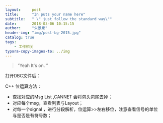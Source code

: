```yaml
---
layout:     post
title:      "In puts your name here"
subtitle:   " \" just follow the standard way\""
date:       2018-03-06 10:15:15
author:     "朱景泉"
header-img: "img/post-bg-2015.jpg"
catalog: true
tags:
    - 工作相关
typora-copy-images-to: ../img
---
```


> “Yeah It's on. ”

打开DBC文件后：

C++ 位运算方法：



- 查找对应的Msg List ,CANNET 会将包头包尾去掉；
- 对应每个msg，查看列表与Layout；
- 对每一个signal ，进行分段解析，位运算>>左右移位，注意查看信号的单位与是否是有符号数；